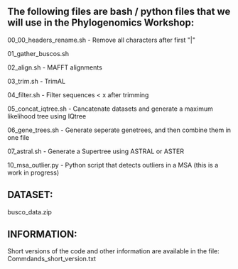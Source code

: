 ## The following files are bash / python files that we will use in the Phylogenomics Workshop:

00_00_headers_rename.sh - Remove all characters after first "|"

01_gather_buscos.sh

02_align.sh - MAFFT alignments

03_trim.sh - TrimAL

04_filter.sh - Filter sequences < x after trimming

05_concat_iqtree.sh - Cancatenate datasets and generate a maximum likelihood tree using IQtree

06_gene_trees.sh - Generate seperate genetrees, and then combine them in one file

07_astral.sh - Generate a Supertree using ASTRAL or ASTER

10_msa_outlier.py - Python script that detects outliers in a MSA (this is a work in progress)

## DATASET: 

busco_data.zip

## INFORMATION:

Short versions of the code and other information are available in the file: Commdands_short_version.txt


